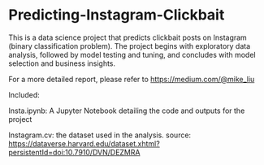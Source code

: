 # Predicting-Instagram-Clickbait

This is a data science project that predicts clickbait posts on Instagram (binary classification problem). The project begins with exploratory data analysis, followed by model testing and tuning, and concludes with model selection and business insights.

For a more detailed report, please refer to https://medium.com/@mike_liu

Included: 

Insta.ipynb: A Jupyter Notebook detailing the code and outputs for the project

Instagram.cv: the dataset used in the analysis. source: https://dataverse.harvard.edu/dataset.xhtml?persistentId=doi:10.7910/DVN/DEZMRA 
